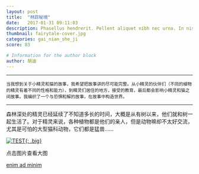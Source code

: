 ```yaml
---
layout: post
title:  "林踪秘境"
date:   2017-01-31 09:11:03
description: Phasellus hendrerit. Pellent aliquet nibh nec urna. In nis aliquet vel, dapibus id,mattis.
thumbnail: fairytale-cover.jpg
categories: gai_nian_she_ji
score: 83

# Information for the author block
author: 胡迪
---
```


_ _ _ 
<small>
当我想到关于小精灵和猫的故事，我希望把故事讲的尽可能完整。从小精灵的伙伴们（不同的植物的精灵有着不同的性格和能力），到精灵们居住的地方，接受的教育，最后都会影响小精灵和猫之间故事。我编织了一个与恐惧和解的故事，在故事中构造世界。
</small>

_ _ _

森林深处的精灵已经延续了不知道多长的时间，大概是从有树以来，他们就和树一起生活了。对于精灵来说，各种植物都是他们的亲人，但是动物嘛却不太好交流，尤其是可怕的大型猫科动物，它们都是猛兽……
 
<a href="/assets/img/fairytale/fairytale-main.jpg">![TEST](/assets/img/fairytale/fairytale-main.jpg){: .big}</a>

点击图片查看大图
 
 [enim ad minim][link1] 

[link1]: example.net

